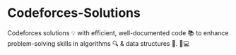 # Codeforces-Solutions
Codeforces solutions 💡 with efficient, well-documented code 📚 to enhance problem-solving skills in algorithms 🔍 &amp; data structures 🧩. 🚀💻
